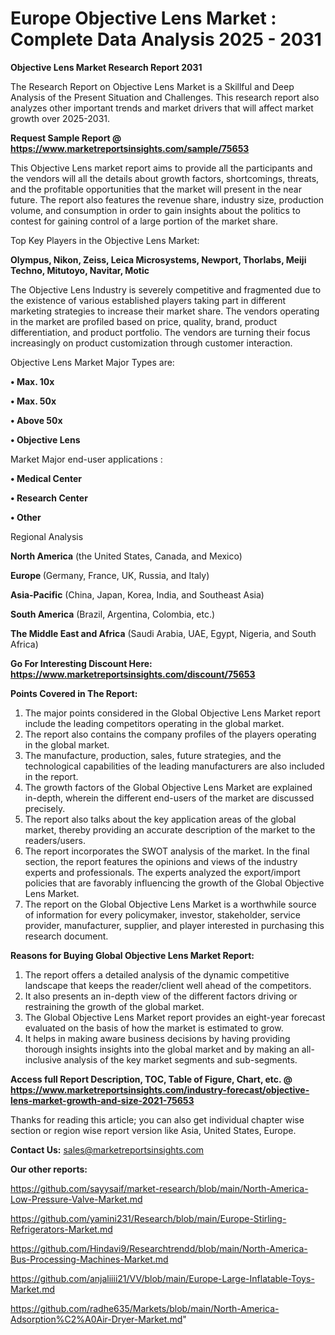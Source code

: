 # Europe Objective Lens Market : Complete Data Analysis 2025 - 2031

<strong>Objective Lens Market Research Report 2031</strong>

The Research Report on Objective Lens Market is a Skillful and Deep Analysis of the Present Situation and Challenges. This research report also analyzes other important trends and market drivers that will affect market growth over 2025-2031.

<strong>Request Sample Report @ <a href=https://www.marketreportsinsights.com/sample/75653>https://www.marketreportsinsights.com/sample/75653</a></strong>

This Objective Lens market report aims to provide all the participants and the vendors will all the details about growth factors, shortcomings, threats, and the profitable opportunities that the market will present in the near future. The report also features the revenue share, industry size, production volume, and consumption in order to gain insights about the politics to contest for gaining control of a large portion of the market share.

Top Key Players in the Objective Lens Market:

<strong>Olympus, Nikon, Zeiss, Leica Microsystems, Newport, Thorlabs, Meiji Techno, Mitutoyo, Navitar, Motic</strong>

The Objective Lens Industry is severely competitive and fragmented due to the existence of various established players taking part in different marketing strategies to increase their market share. The vendors operating in the market are profiled based on price, quality, brand, product differentiation, and product portfolio. The vendors are turning their focus increasingly on product customization through customer interaction.

Objective Lens Market Major Types are:

<strong>• Max. 10x

• Max. 50x

• Above 50x

• Objective Lens</strong>

Market Major end-user applications :

<strong>• Medical Center

• Research Center

• Other</strong>

Regional Analysis

</u><strong><b>North America</b></strong> (the United States, Canada, and Mexico)

<strong><b>Europe </b></strong>(Germany, France, UK, Russia, and Italy)

<strong><b>Asia-Pacific</b></strong> (China, Japan, Korea, India, and Southeast Asia)

<strong><b>South America</b></strong> (Brazil, Argentina, Colombia, etc.)

<strong><b>The Middle East and Africa</b></strong> (Saudi Arabia, UAE, Egypt, Nigeria, and South Africa)

<strong>Go For Interesting Discount Here: <a href=https://www.marketreportsinsights.com/discount/75653>https://www.marketreportsinsights.com/discount/75653</a></strong>

<strong>Points Covered in The Report:</strong>
<ol>
  <li>The major points considered in the Global Objective Lens Market report include the leading competitors operating in the global market.</li>
  <li>The report also contains the company profiles of the players operating in the global market.</li>
  <li>The manufacture, production, sales, future strategies, and the technological capabilities of the leading manufacturers are also included in the report.</li>
  <li>The growth factors of the Global Objective Lens Market are explained in-depth, wherein the different end-users of the market are discussed precisely.</li>
  <li>The report also talks about the key application areas of the global market, thereby providing an accurate description of the market to the readers/users.</li>
  <li>The report incorporates the SWOT analysis of the market. In the final section, the report features the opinions and views of the industry experts and professionals. The experts analyzed the export/import policies that are favorably influencing the growth of the Global Objective Lens Market.</li>
  <li>The report on the Global Objective Lens Market is a worthwhile source of information for every policymaker, investor, stakeholder, service provider, manufacturer, supplier, and player interested in purchasing this research document.</li>
</ol>
<strong>Reasons for Buying Global Objective Lens Market Report:</strong>

<ol>
  <li>The report offers a detailed analysis of the dynamic competitive landscape that keeps the reader/client well ahead of the competitors.</li>
  <li>It also presents an in-depth view of the different factors driving or restraining the growth of the global market.</li>
  <li>The Global Objective Lens Market report provides an eight-year forecast evaluated on the basis of how the market is estimated to grow.</li>
  <li>It helps in making aware business decisions by having providing thorough insights insights into the global market and by making an all-inclusive analysis of the key market segments and sub-segments.</li>
</ol>
<strong>Access full Report Description, TOC, Table of Figure, Chart, etc. @ <a href=https://www.marketreportsinsights.com/industry-forecast/objective-lens-market-growth-and-size-2021-75653>https://www.marketreportsinsights.com/industry-forecast/objective-lens-market-growth-and-size-2021-75653</a></strong>


Thanks for reading this article; you can also get individual chapter wise section or region wise report version like Asia, United States, Europe.

<strong>Contact Us:</strong>
sales@marketreportsinsights.com

<strong>Our other reports:</strong>

<a href=https://github.com/sayysaif/market-research/blob/main/North-America-Low-Pressure-Valve-Market.md>https://github.com/sayysaif/market-research/blob/main/North-America-Low-Pressure-Valve-Market.md</a>

<a href=https://github.com/yamini231/Research/blob/main/Europe-Stirling-Refrigerators-Market.md>https://github.com/yamini231/Research/blob/main/Europe-Stirling-Refrigerators-Market.md</a>

<a href=https://github.com/Hindavi9/Researchtrendd/blob/main/North-America-Bus-Processing-Machines-Market.md>https://github.com/Hindavi9/Researchtrendd/blob/main/North-America-Bus-Processing-Machines-Market.md</a>

<a href=https://github.com/anjaliiii21/VV/blob/main/Europe-Large-Inflatable-Toys-Market.md>https://github.com/anjaliiii21/VV/blob/main/Europe-Large-Inflatable-Toys-Market.md</a>

<a href=https://github.com/radhe635/Markets/blob/main/North-America-Adsorption%C2%A0Air-Dryer-Market.md>https://github.com/radhe635/Markets/blob/main/North-America-Adsorption%C2%A0Air-Dryer-Market.md</a>"
